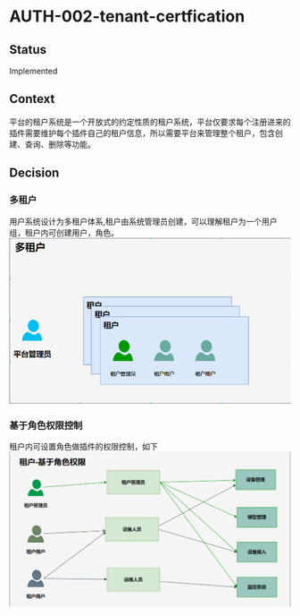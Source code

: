# AUTH-002-tenant-certfication

## Status
Implemented

## Context
平台的租户系统是一个开放式的约定性质的租户系统，平台仅要求每个注册进来的插件需要维护每个插件自己的租户信息，所以需要平台来管理整个租户，包含创建、查询、删除等功能。

## Decision

### 多租户
 用户系统设计为多租户体系,租户由系统管理员创建，可以理解租户为一个用户组，租户内可创建用户，角色。
 ![多租户](../images/tenant.png)
### 基于角色权限控制
 租户内可设置角色做插件的权限控制，如下
 ![基于角色权限控制](../images/rbac.png)